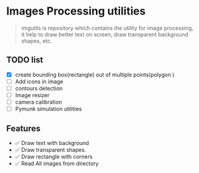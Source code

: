 # Images Processing utilities

> imgutils is repository which contains the utility for image processing, it help to draw better text on screen, draw transparent background shapes, etc.

## TODO list

- [x] create bounding box(rectangle) out of multiple points(polygon )
- [ ] Add icons in image
- [ ] contours detection
- [ ] Image resizer
- [ ] camera calibration
- [ ] Pymunk simulation utilities

## Features

- ✅ Draw text with background
- ✅ Draw transparent shapes.
- ✅ Draw rectangle with corners
- ✅ Read All images from directory
